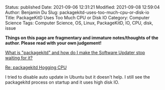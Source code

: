 Status: published
Date: 2021-09-06 12:31:21
Modified: 2021-09-08 12:59:04
Author: Benjamin Du
Slug: packagekitd-uses-too-much-cpu-or-disk-io
Title: PackageKitD Uses Too Much CPU or Disk IO
Category: Computer Science
Tags: Computer Science, OS, Linux, PackageKitD, IO, CPU, disk, issue

**Things on this page are fragmentary and immature notes/thoughts of the author. Please read with your own judgement!**

[What is "packagekitd" and how do I make the Software Updater stop waiting for it?](https://askubuntu.com/questions/1065507/what-is-packagekitd-and-how-do-i-make-the-software-updater-stop-waiting-for-it)

[Re: packagekitd Hogging CPU](https://www.spinics.net/linux/fedora/fedora-users/msg507630.html)

I tried to disable auto update in Ubuntu but it doesn't help.
I still see the packagekitd process on startup 
and it uses high disk IO.
